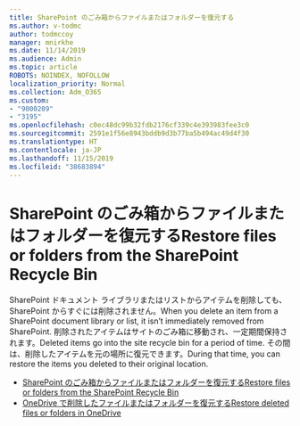 ```yaml
---
title: SharePoint のごみ箱からファイルまたはフォルダーを復元する
ms.author: v-todmc
author: todmccoy
manager: mnirkhe
ms.date: 11/14/2019
ms.audience: Admin
ms.topic: article
ROBOTS: NOINDEX, NOFOLLOW
localization_priority: Normal
ms.collection: Adm_O365
ms.custom:
- "9000209"
- "3195"
ms.openlocfilehash: c0ec48dc99b32fdb2176cf339c4e393983fee3c0
ms.sourcegitcommit: 2591e1f56e8943bddb9d3b77ba5b494ac49d4f30
ms.translationtype: HT
ms.contentlocale: ja-JP
ms.lasthandoff: 11/15/2019
ms.locfileid: "38683894"
---
```

# <a name="restore-files-or-folders-from-the-sharepoint-recycle-bin"></a><span data-ttu-id="07c3e-102">SharePoint のごみ箱からファイルまたはフォルダーを復元する</span><span class="sxs-lookup"><span data-stu-id="07c3e-102">Restore files or folders from the SharePoint Recycle Bin</span></span> 

<span data-ttu-id="07c3e-103">SharePoint ドキュメント ライブラリまたはリストからアイテムを削除しても、SharePoint からすぐには削除されません。</span><span class="sxs-lookup"><span data-stu-id="07c3e-103">When you delete an item from a SharePoint document library or list, it isn’t immediately removed from SharePoint.</span></span> <span data-ttu-id="07c3e-104">削除されたアイテムはサイトのごみ箱に移動され、一定期間保持されます。</span><span class="sxs-lookup"><span data-stu-id="07c3e-104">Deleted items go into the site recycle bin for a period of time.</span></span> <span data-ttu-id="07c3e-105">その間は、削除したアイテムを元の場所に復元できます。</span><span class="sxs-lookup"><span data-stu-id="07c3e-105">During that time, you can restore the items you deleted to their original location.</span></span>

- [<span data-ttu-id="07c3e-106">SharePoint のごみ箱からファイルまたはフォルダーを復元する</span><span class="sxs-lookup"><span data-stu-id="07c3e-106">Restore files or folders from the SharePoint Recycle Bin</span></span>](https://support.office.com/article/Restore-items-in-the-Recycle-Bin-of-a-SharePoint-site-6df466b6-55f2-4898-8d6e-c0dff851a0be)
- [<span data-ttu-id="07c3e-107">OneDrive で削除したファイルまたはフォルダーを復元する</span><span class="sxs-lookup"><span data-stu-id="07c3e-107">Restore deleted files or folders in OneDrive</span></span>](https://support.office.com/article/restore-deleted-files-or-folders-in-onedrive-949ada80-0026-4db3-a953-c99083e6a84f)
